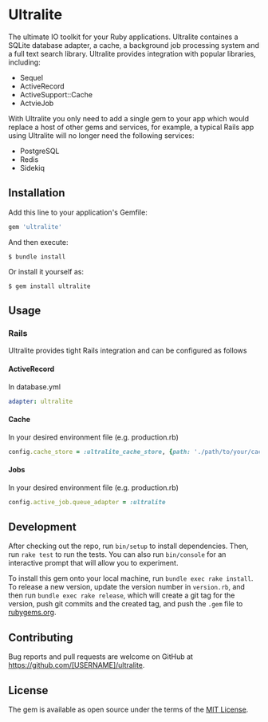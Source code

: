 # Ultralite

The ultimate IO toolkit for your Ruby applications. Ultralite containes a SQLite database adapter, a cache, a background job processing system and a full text search library. Ultralite provides integration with popular libraries, including:

- Sequel
- ActiveRecord
- ActiveSupport::Cache
- ActvieJob

With Ultralite you only need to add a single gem to your app which would replace a host of other gems and services, for example, a typical Rails app using Ultralite will no longer need the following services:

- PostgreSQL
- Redis
- Sidekiq

## Installation

Add this line to your application's Gemfile:

```ruby
gem 'ultralite'
```

And then execute:

    $ bundle install

Or install it yourself as:

    $ gem install ultralite

## Usage

### Rails

Ultralite provides tight Rails integration and can be configured as follows

#### ActiveRecord

In database.yml

```yaml
adapter: ultralite
```

#### Cache

In your desired environment file (e.g. production.rb)

```ruby
config.cache_store = :ultralite_cache_store, {path: './path/to/your/cache/file'}
```


#### Jobs

In your desired environment file (e.g. production.rb)

```ruby
config.active_job.queue_adapter = :ultralite
```
## Development

After checking out the repo, run `bin/setup` to install dependencies. Then, run `rake test` to run the tests. You can also run `bin/console` for an interactive prompt that will allow you to experiment.

To install this gem onto your local machine, run `bundle exec rake install`. To release a new version, update the version number in `version.rb`, and then run `bundle exec rake release`, which will create a git tag for the version, push git commits and the created tag, and push the `.gem` file to [rubygems.org](https://rubygems.org).

## Contributing

Bug reports and pull requests are welcome on GitHub at https://github.com/[USERNAME]/ultralite.

## License

The gem is available as open source under the terms of the [MIT License](https://opensource.org/licenses/MIT).
